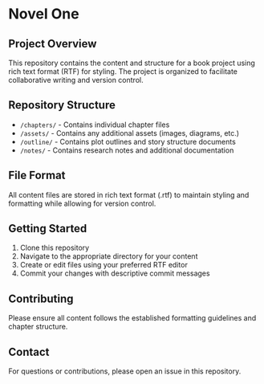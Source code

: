 # Novel One

## Project Overview
This repository contains the content and structure for a book project using rich text format (RTF) for styling. The project is organized to facilitate collaborative writing and version control.

## Repository Structure
- `/chapters/` - Contains individual chapter files
- `/assets/` - Contains any additional assets (images, diagrams, etc.)
- `/outline/` - Contains plot outlines and story structure documents
- `/notes/` - Contains research notes and additional documentation

## File Format
All content files are stored in rich text format (.rtf) to maintain styling and formatting while allowing for version control.

## Getting Started
1. Clone this repository
2. Navigate to the appropriate directory for your content
3. Create or edit files using your preferred RTF editor
4. Commit your changes with descriptive commit messages

## Contributing
Please ensure all content follows the established formatting guidelines and chapter structure.

## Contact
For questions or contributions, please open an issue in this repository.